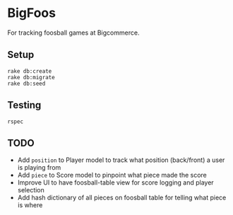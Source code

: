 # BigFoos

For tracking foosball games at Bigcommerce.


## Setup

```
rake db:create
rake db:migrate
rake db:seed
```

## Testing

```
rspec
```

## TODO

* Add `position` to Player model to track what position (back/front) a user is playing from
* Add `piece` to Score model to pinpoint what piece made the score
* Improve UI to have foosball-table view for score logging and player selection
* Add hash dictionary of all pieces on foosball table for telling what piece is where